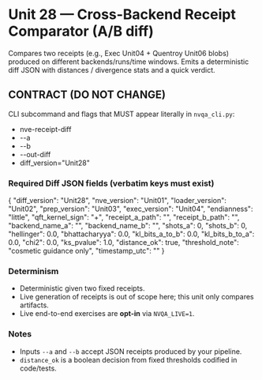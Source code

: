 # Unit 28 — Cross-Backend Receipt Comparator (A/B diff)

Compares two receipts (e.g., Exec Unit04 + Quentroy Unit06 blobs) produced on different backends/runs/time windows. Emits a deterministic diff JSON with distances / divergence stats and a quick verdict.

## CONTRACT (DO NOT CHANGE)
CLI subcommand and flags that MUST appear literally in `nvqa_cli.py`:
- nve-receipt-diff
- --a
- --b
- --out-diff
- diff_version="Unit28"

### Required Diff JSON fields (verbatim keys must exist)
{
  "diff_version": "Unit28",
  "nve_version": "Unit01",
  "loader_version": "Unit02",
  "prep_version": "Unit03",
  "exec_version": "Unit04",
  "endianness": "little",
  "qft_kernel_sign": "+",
  "receipt_a_path": "",
  "receipt_b_path": "",
  "backend_name_a": "",
  "backend_name_b": "",
  "shots_a": 0,
  "shots_b": 0,
  "hellinger": 0.0,
  "bhattacharyya": 0.0,
  "kl_bits_a_to_b": 0.0,
  "kl_bits_b_to_a": 0.0,
  "chi2": 0.0,
  "ks_pvalue": 1.0,
  "distance_ok": true,
  "threshold_note": "cosmetic guidance only",
  "timestamp_utc": ""
}

### Determinism
- Deterministic given two fixed receipts.
- Live generation of receipts is out of scope here; this unit only compares artifacts.
- Live end-to-end exercises are **opt-in** via `NVQA_LIVE=1`.

### Notes
- Inputs `--a` and `--b` accept JSON receipts produced by your pipeline.
- `distance_ok` is a boolean decision from fixed thresholds codified in code/tests.
